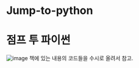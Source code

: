 # Jump-to-python

# 점프 투 파이썬

![image](https://user-images.githubusercontent.com/114135983/229905068-4d4bf8f4-588e-4bfa-b3a6-f0e665e496e4.png)
책에 있는 내용의 코드들을 수시로 올려서 참고.
